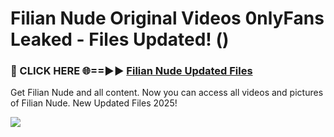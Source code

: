# Filian Nude Original Videos 0nlyFans Leaked - Files Updated! ()

<h3>🔴 CLICK HERE 🌐==►► <a href="https://tinyurl.com/2p9ay9w9" rel="nofollow">Filian Nude Updated Files</a></h3>

Get Filian Nude and all content. Now you can access all videos and pictures of Filian Nude. New Updated Files 2025!

[![](https://i.imgur.com/KQgVmj3.gif)](https://tinyurl.com/2p9ay9w9)
